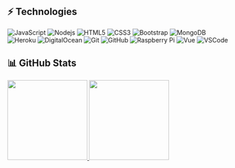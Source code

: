 ## ⚡ Technologies

![JavaScript](https://img.shields.io/badge/-JavaScript-black?style=flat-square&logo=javascript)
![Nodejs](https://img.shields.io/badge/-Nodejs-black?style=flat-square&logo=Node.js)
![HTML5](https://img.shields.io/badge/-HTML5-E34F26?style=flat-square&logo=html5&logoColor=white)
![CSS3](https://img.shields.io/badge/-CSS3-1572B6?style=flat-square&logo=css3)
![Bootstrap](https://img.shields.io/badge/-Bootstrap-563D7C?style=flat-square&logo=bootstrap)
![MongoDB](https://img.shields.io/badge/-MongoDB-black?style=flat-square&logo=mongodb)
![Heroku](https://img.shields.io/badge/-Heroku-430098?style=flat-square&logo=heroku)
![DigitalOcean](https://img.shields.io/badge/-Digital%20Ocean-darkblue?style=flat-square&logo=digitalocean)
![Git](https://img.shields.io/badge/-Git-black?style=flat-square&logo=git)
![GitHub](https://img.shields.io/badge/-GitHub-181717?style=flat-square&logo=github)
![Raspberry Pi](https://img.shields.io/badge/-Raspberry%20Pi-C51A4A?style=flat-square&logo=Raspberry-Pi)
![Vue](https://img.shields.io/badge/-Vue-35495E?style=flat-square&logo=vue.js)
![VSCode](https://img.shields.io/badge/-VSCode-0066B8?style=flat-square&logo=visual-studio-code)

## 📊 GitHub Stats

<a href="https://github.com/andrejarrell">
    <img height="180em" src="https://stats.andrejarrell.com/api?username=andrejarrell&show_icons=true&count_private=true&hide_border=true">
    <img height="180em" src="https://stats.andrejarrell.com/api/top-langs/?username=andrejarrell&layout=compact&hide_border=true">
</a>